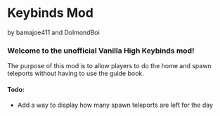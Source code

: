 # Keybinds Mod
by bamajoe411 and DolmondBoi

### Welcome to the unofficial Vanilla High Keybinds mod!

The purpose of this mod is to allow players to do the home and spawn teleports without having to use the guide book.  

#### Todo:
- Add a way to display how many spawn teleports are left for the day